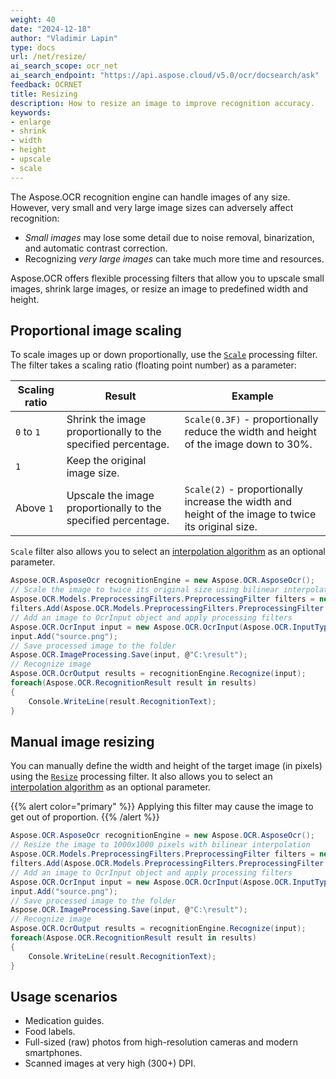 ```yaml
---
weight: 40
date: "2024-12-18"
author: "Vladimir Lapin"
type: docs
url: /net/resize/
ai_search_scope: ocr_net
ai_search_endpoint: "https://api.aspose.cloud/v5.0/ocr/docsearch/ask"
feedback: OCRNET
title: Resizing 
description: How to resize an image to improve recognition accuracy.
keywords:
- enlarge
- shrink
- width
- height
- upscale
- scale
---
```


The Aspose.OCR recognition engine can handle images of any size. However, very small and very large image sizes can adversely affect recognition:

- _Small images_ may lose some detail due to noise removal, binarization, and automatic contrast correction.
- Recognizing _very large images_ can take much more time and resources.

Aspose.OCR offers flexible processing filters that allow you to upscale small images, shrink large images, or resize an image to predefined width and height.

## Proportional image scaling

To scale images up or down proportionally, use the [`Scale`](https://reference.aspose.com/ocr/net/aspose.ocr.models.preprocessingfilters/preprocessingfilter/scale/) processing filter. The filter takes a scaling ratio (floating point number) as a parameter:

Scaling ratio | Result | Example
------------- | ------ | -------
`0` to `1`    | Shrink the image proportionally to the specified percentage. | `Scale(0.3F)` - proportionally reduce the width and height of the image down to 30%.
`1`           | Keep the original image size. | 
Above `1`     | Upscale the image proportionally to the specified percentage. | `Scale(2)` - proportionally increase the width and height of the image to twice its original size.

`Scale` filter also allows you to select an [interpolation algorithm](https://reference.aspose.com/ocr/net/aspose.ocr.filters/interpolationfiltertype/) as an optional parameter.

```csharp
Aspose.OCR.AsposeOcr recognitionEngine = new Aspose.OCR.AsposeOcr();
// Scale the image to twice its original size using bilinear interpolation
Aspose.OCR.Models.PreprocessingFilters.PreprocessingFilter filters = new Aspose.OCR.Models.PreprocessingFilters.PreprocessingFilter();
filters.Add(Aspose.OCR.Models.PreprocessingFilters.PreprocessingFilter.Scale(2, Aspose.OCR.Filters.InterpolationFilterType.Triangle));
// Add an image to OcrInput object and apply processing filters
Aspose.OCR.OcrInput input = new Aspose.OCR.OcrInput(Aspose.OCR.InputType.SingleImage, filters);
input.Add("source.png");
// Save processed image to the folder
Aspose.OCR.ImageProcessing.Save(input, @"C:\result");
// Recognize image
Aspose.OCR.OcrOutput results = recognitionEngine.Recognize(input);
foreach(Aspose.OCR.RecognitionResult result in results)
{
	Console.WriteLine(result.RecognitionText);
}
```

## Manual image resizing

You can manually define the width and height of the target image (in pixels) using the [`Resize`](https://reference.aspose.com/ocr/net/aspose.ocr.models.preprocessingfilters/preprocessingfilter/resize/) processing filter. It also allows you to select an [interpolation algorithm](https://reference.aspose.com/ocr/net/aspose.ocr.filters/interpolationfiltertype/) as an optional parameter.

{{% alert color="primary" %}}
Applying this filter may cause the image to get out of proportion.
{{% /alert %}}

```csharp
Aspose.OCR.AsposeOcr recognitionEngine = new Aspose.OCR.AsposeOcr();
// Resize the image to 1000x1000 pixels with bilinear interpolation
Aspose.OCR.Models.PreprocessingFilters.PreprocessingFilter filters = new Aspose.OCR.Models.PreprocessingFilters.PreprocessingFilter();
filters.Add(Aspose.OCR.Models.PreprocessingFilters.PreprocessingFilter.Resize(1000, 1000, Aspose.OCR.Filters.InterpolationFilterType.Triangle));
// Add an image to OcrInput object and apply processing filters
Aspose.OCR.OcrInput input = new Aspose.OCR.OcrInput(Aspose.OCR.InputType.SingleImage, filters);
input.Add("source.png");
// Save processed image to the folder
Aspose.OCR.ImageProcessing.Save(input, @"C:\result");
// Recognize image
Aspose.OCR.OcrOutput results = recognitionEngine.Recognize(input);
foreach(Aspose.OCR.RecognitionResult result in results)
{
	Console.WriteLine(result.RecognitionText);
}
```

## Usage scenarios 

- Medication guides.
- Food labels.
- Full-sized (raw) photos from high-resolution cameras and modern smartphones.
- Scanned images at very high (300+) DPI.
